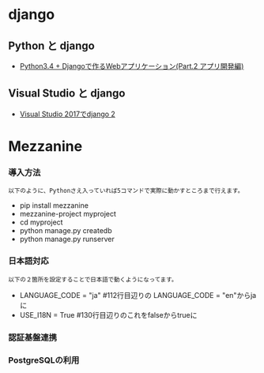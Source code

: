 # django
## Python と django
* [Python3.4 + Djangoで作るWebアプリケーション(Part.2 アプリ開発編)](https://qiita.com/taijijiji/items/343fb56ab94eee28c401)
## Visual Studio と django
* [Visual Studio 2017でdjango 2](https://qiita.com/tenomoto/items/7a76b17883ef25792057)
# Mezzanine 
### 導入方法
	以下のように、Pythonさえ入っていれば5コマンドで実際に動かすところまで行えます。
* pip install mezzanine
* mezzanine-project myproject
* cd myproject
* python manage.py createdb
* python manage.py runserver

### 日本語対応
	以下の２箇所を設定することで日本語で動くようになってます。
* LANGUAGE_CODE = "ja" #112行目辺りの LANGUAGE_CODE = "en"からjaに
* USE_I18N = True #130行目辺りのこれをfalseからtrueに

### 認証基盤連携

### PostgreSQLの利用